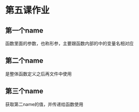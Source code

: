 # 第五课作业

## 第一个name

函数里面的参数，也称形参，主要跟函数内部的中的变量名相对应

## 第二个name

是整体函数定义之后再文件中使用

## 第三个name

获取第二name的值，并传递给函数使用
